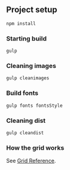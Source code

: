 ## Project setup
```
npm install
```
### Starting build
```
gulp
```
### Cleaning images
```
gulp cleanimages
```
### Build fonts
```
gulp fonts fontsStyle
```
### Cleaning dist
```
gulp cleandist
```
### How the grid works
See [Grid Reference](https://getbootstrap.com/docs/5.0/layout/grid/).
